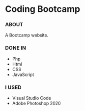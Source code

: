 # Coding Bootcamp


### ABOUT
A Bootcamp website.

### DONE IN
<ul><li>Php</li>
<li>Html</li>
<li>CSS</li>
<li>JavaScript</li>
</ul>

### I USED
<ul><li>Visual Studio Code</li>
<li>Adobe Photoshop 2020</li>
</ul>
